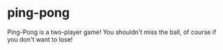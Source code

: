 # ping-pong
Ping-Pong is a two-player game! You shouldn't miss the ball, of course if you don't want to lose!
